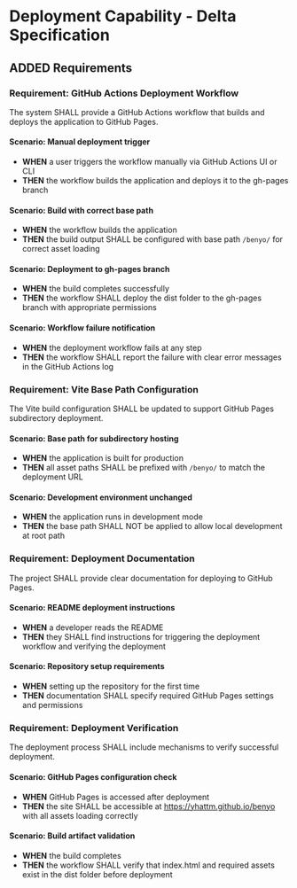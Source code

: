 # Deployment Capability - Delta Specification

## ADDED Requirements

### Requirement: GitHub Actions Deployment Workflow
The system SHALL provide a GitHub Actions workflow that builds and deploys the application to GitHub Pages.

#### Scenario: Manual deployment trigger
- **WHEN** a user triggers the workflow manually via GitHub Actions UI or CLI
- **THEN** the workflow builds the application and deploys it to the gh-pages branch

#### Scenario: Build with correct base path
- **WHEN** the workflow builds the application
- **THEN** the build output SHALL be configured with base path `/benyo/` for correct asset loading

#### Scenario: Deployment to gh-pages branch
- **WHEN** the build completes successfully
- **THEN** the workflow SHALL deploy the dist folder to the gh-pages branch with appropriate permissions

#### Scenario: Workflow failure notification
- **WHEN** the deployment workflow fails at any step
- **THEN** the workflow SHALL report the failure with clear error messages in the GitHub Actions log

### Requirement: Vite Base Path Configuration
The Vite build configuration SHALL be updated to support GitHub Pages subdirectory deployment.

#### Scenario: Base path for subdirectory hosting
- **WHEN** the application is built for production
- **THEN** all asset paths SHALL be prefixed with `/benyo/` to match the deployment URL

#### Scenario: Development environment unchanged
- **WHEN** the application runs in development mode
- **THEN** the base path SHALL NOT be applied to allow local development at root path

### Requirement: Deployment Documentation
The project SHALL provide clear documentation for deploying to GitHub Pages.

#### Scenario: README deployment instructions
- **WHEN** a developer reads the README
- **THEN** they SHALL find instructions for triggering the deployment workflow and verifying the deployment

#### Scenario: Repository setup requirements
- **WHEN** setting up the repository for the first time
- **THEN** documentation SHALL specify required GitHub Pages settings and permissions

### Requirement: Deployment Verification
The deployment process SHALL include mechanisms to verify successful deployment.

#### Scenario: GitHub Pages configuration check
- **WHEN** GitHub Pages is accessed after deployment
- **THEN** the site SHALL be accessible at https://yhattm.github.io/benyo with all assets loading correctly

#### Scenario: Build artifact validation
- **WHEN** the build completes
- **THEN** the workflow SHALL verify that index.html and required assets exist in the dist folder before deployment

